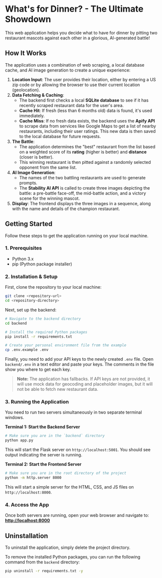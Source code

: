 # What's for Dinner? - The Ultimate Showdown

This web application helps you decide what to have for dinner by pitting two restaurant mascots against each other in a glorious, AI-generated battle!

## How It Works

The application uses a combination of web scraping, a local database cache, and AI image generation to create a unique experience:

1.  **Location Input**: The user provides their location, either by entering a US zip code or by allowing the browser to use their current location (geolocation).
2.  **Data Fetching & Caching**:
    *   The backend first checks a local **SQLite database** to see if it has recently scraped restaurant data for the user's area.
    *   **Cache Hit**: If fresh (less than 6 months old) data is found, it's used immediately.
    *   **Cache Miss**: If no fresh data exists, the backend uses the **Apify API** to scrape data from services like Google Maps to get a list of nearby restaurants, including their user ratings. This new data is then saved to the local database for future requests.
3.  **The Battle**:
    *   The application determines the "best" restaurant from the list based on a weighted score of its **rating** (higher is better) and **distance** (closer is better).
    *   This winning restaurant is then pitted against a randomly selected opponent from the same list.
4.  **AI Image Generation**:
    *   The names of the two battling restaurants are used to generate prompts.
    *   The **Stability AI API** is called to create three images depicting the battle: a pre-battle face-off, the mid-battle action, and a victory scene for the winning mascot.
5.  **Display**: The frontend displays the three images in a sequence, along with the name and details of the champion restaurant.

## Getting Started

Follow these steps to get the application running on your local machine.

### 1. Prerequisites
- Python 3.x
- pip (Python package installer)

### 2. Installation & Setup

First, clone the repository to your local machine:
```bash
git clone <repository-url>
cd <repository-directory>
```

Next, set up the backend:
```bash
# Navigate to the backend directory
cd backend

# Install the required Python packages
pip install -r requirements.txt

# Create your personal environment file from the example
cp .env.example .env
```

Finally, you need to add your API keys to the newly created `.env` file. Open `backend/.env` in a text editor and paste your keys. The comments in the file show you where to get each key.

> **Note:** The application has fallbacks. If API keys are not provided, it will use mock data for geocoding and placeholder images, but it will not be able to fetch new restaurant data.

### 3. Running the Application

You need to run two servers simultaneously in two separate terminal windows.

**Terminal 1: Start the Backend Server**
```bash
# Make sure you are in the `backend` directory
python app.py
```
This will start the Flask server on `http://localhost:5001`. You should see output indicating the server is running.

**Terminal 2: Start the Frontend Server**
```bash
# Make sure you are in the root directory of the project
python -m http.server 8000
```
This will start a simple server for the HTML, CSS, and JS files on `http://localhost:8000`.

### 4. Access the App

Once both servers are running, open your web browser and navigate to:
**[http://localhost:8000](http://localhost:8000)**

## Uninstallation

To uninstall the application, simply delete the project directory.

To remove the installed Python packages, you can run the following command from the `backend` directory:
```bash
pip uninstall -r requirements.txt -y
```

